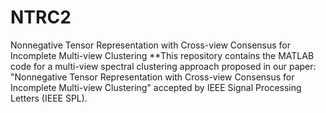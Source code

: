 # NTRC2
Nonnegative Tensor Representation with Cross-view Consensus for Incomplete Multi-view Clustering
**This repository contains the MATLAB code for a multi-view spectral clustering approach proposed in our paper: "Nonnegative Tensor Representation with Cross-view Consensus for Incomplete Multi-view Clustering" accepted by IEEE Signal Processing Letters (IEEE SPL).
